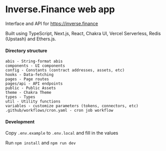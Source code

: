 # Inverse.Finance web app

Interface and API for https://inverse.finance

Built using TypeScript, Next.js, React, Chakra UI, Vercel Serverless, Redis (Upstash) and Ethers.js.

#### Directory structure
```
abis - String-format abis
components - UI components
config - Constants (contract addresses, assets, etc)
hooks - Data-fetching
pages - Page routes
pages/api - API endpoints
public - Public Assets
theme - Chakra Theme
types - Types
util - Utility functions
variables - customize parameters (tokens, connectors, etc)
.github/workflows/cron.yaml - cron job workflow
```

#### Development

Copy `.env.example` to `.env.local` and fill in the values

Run `npm install` and `npm run dev`